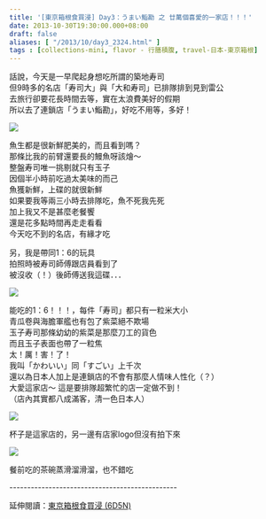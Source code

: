 ```yaml
---
title: '[東京箱根食買浸] Day3：うまい鮨勘 之 廿萬個喜愛的一家店！！！'
date: 2013-10-30T19:30:00.000+08:00
draft: false
aliases: [ "/2013/10/day3_2324.html" ]
tags : [collections-mini, flavor - 行膳積腹, travel-日本-東京箱根]
---
```


話說，今天是一早爬起身想吃所謂的築地寿司  
但9時多的名店「寿司大」與「大和寿司」已排隊排到見到雷公  
去旅行卻要花長時間去等，實在太浪費美好的假期  
所以去了連鎖店「うまい鮨勘」，好吃不用等，多好！  

![](/images/tokyo3e1.jpg)

魚生都是很新鮮肥美的，而且看到嗎？  
那條比我的前臂還要長的鰻魚呀該燴～  
整盤寿司唯一挑剔就只有玉子  
因個半小時前吃過太美味的而己  
魚獲新鮮，上碟的就很新鮮  
如果要我等兩三小時去排隊吃，魚不死我先死  
加上我又不是甚麼老餐饗  
還是花多點時間再走走看看  
今天吃不到的名店，有緣才吃  
  
另，我是帶同1：6的玩具  
拍照時被寿司師傅跟店員看到了  
被沒收（！）後師傅送我這碟．．．  

![](/images/tokyo3e.jpg)

能吃的1：6！！！，每件「寿司」都只有一粒米大小  
青瓜卷與海膽軍艦也有包了紫菜絕不欺場  
玉子寿司那條幼幼的紫菜是那麼刀工的貨色  
而且玉子表面也帶了一粒焦  
太！厲！害！了！  
我叫「かわいい」同「すごい」上千次  
還以為日本人加上是連鎖店的不會有那麼人情味人性化（？）  
大愛這家店～ 這是要排隊超繁忙的店一定做不到！  
（店內其實都八成滿客，清一色日本人）  
  
  

![](/images/tokyo3e2.jpg)

杯子是這家店的，另一邊有店家logo但沒有拍下來  

![](/images/tokyo3e3.jpg)

餐前吃的茶碗蒸滑溜滑溜，也不錯吃  
  
\-----------------------------------------------  
  
延伸閱讀：[東京箱根食買浸 (6D5N)](https://hidie.net/tokyo6d5n/)
